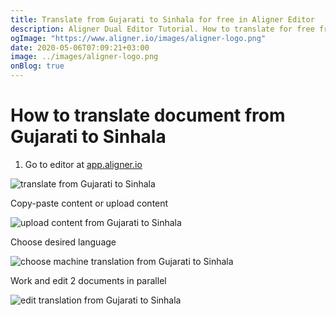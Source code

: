 ```yaml
---
title: Translate from Gujarati to Sinhala for free in Aligner Editor
description: Aligner Dual Editor Tutorial. How to translate for free from Gujarati to Sinhala. Aligner is multilingual document management platform. 
ogImage: "https://www.aligner.io/images/aligner-logo.png"
date: 2020-05-06T07:09:21+03:00
image: ../images/aligner-logo.png
onBlog: true
---
```


# How to translate document from Gujarati to Sinhala

1. Go to editor at [app.aligner.io](https://app.aligner.io "Aligner App web page")

![translate from Gujarati to Sinhala](../aligner-blank-editor.png "translate from Gujarati to Sinhala")

Copy-paste content or upload content

![upload content from Gujarati to Sinhala](../aligner-uploaded-document.png "upload content from Gujarati to Sinhala")

Choose desired language

![choose machine translation from Gujarati to Sinhala](../aligner-language-dropdown.png "choose machine translation from Gujarati to Sinhala")

Work and edit 2 documents in parallel

![edit translation from Gujarati to Sinhala](../aligner-double-sitded-editor.png "edit translation from Gujarati to Sinhala")

